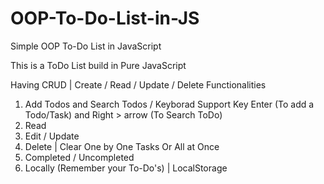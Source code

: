 # OOP-To-Do-List-in-JS
Simple OOP To-Do List in JavaScript

This is a ToDo List build in Pure JavaScript

Having CRUD | Create / Read / Update / Delete Functionalities

1. Add Todos and Search Todos / Keyborad Support Key Enter (To add a Todo/Task) and Right > arrow (To Search ToDo)
2. Read
3. Edit / Update
4. Delete | Clear One by One Tasks Or All at Once
5. Completed / Uncompleted
6. Locally (Remember your To-Do's) | LocalStorage


